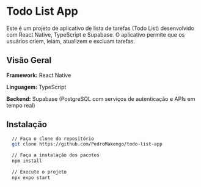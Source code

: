 
# Todo List App

Este é um projeto de aplicativo de lista de tarefas (Todo List) desenvolvido com React Native, TypeScript e Supabase. O aplicativo permite que os usuários criem, leiam, atualizem e excluam tarefas.

## Visão Geral

**Framework:** React Native

**Linguagem:** TypeScript

**Backend:** Supabase (PostgreSQL com serviços de autenticação e APIs em tempo real)


## Instalação

```bash
  // Faça o clone do repositório
  git clone https://github.com/PedroMakengo/todo-list-app

  // Faça a instalação dos pacotes
  npm install 

  // Execute o projeto
  npx expo start 
```
